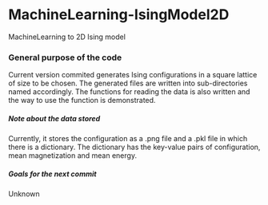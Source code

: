 # MachineLearning-IsingModel2D
MachineLearning to 2D Ising model

### General purpose of the code
Current version commited generates Ising configurations in a square lattice of size to be chosen. The generated files are written into sub-directories named accordingly. The functions for reading the data is also written and the way to use the function is demonstrated.
##### Note about the data stored
Currently, it stores the configuration as a .png file and a .pkl file in which there is a dictionary. The dictionary has the key-value pairs of configuration, mean magnetization and mean energy. 
##### Goals for the next commit
Unknown
